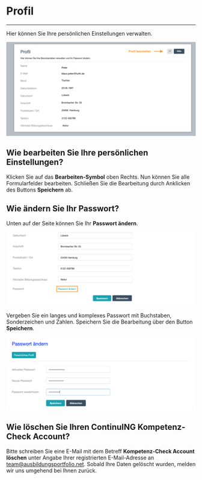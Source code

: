 # Profil

- - -

Hier können Sie Ihre persönlichen Einstellungen verwalten.

![Funktionsübersicht der Profilseite](media/profil.jpg)

## Wie bearbeiten Sie Ihre persönlichen Einstellungen?
Klicken Sie auf das **Bearbeiten-Symbol** oben Rechts. Nun können Sie alle Formularfelder bearbeiten. Schließen Sie die Bearbeitung durch Anklicken des Buttons **Speichern** ab.

## Wie ändern Sie Ihr Passwort?
Unten auf der Seite können Sie Ihr **Passwort ändern**. 

![Eingabebeispiele und Button zum Ändern des Passworts](media/profil_aendern.png)

Vergeben Sie ein langes und komplexes Passwort mit Buchstaben, Sonderzeichen und Zahlen. Speichern Sie die Bearbeitung über den Button **Speichern**.

![Ansicht der Seite Passwort ändern](media/passwort_aendern.png)

## Wie löschen Sie Ihren ContinuING Kompetenz-Check Account?
Bitte schreiben Sie eine E-Mail mit dem Betreff **Kompetenz-Check Account löschen** unter Angabe Ihrer registrierten E-Mail-Adresse an team@ausbildungsportfolio.net. Sobald Ihre Daten gelöscht wurden, melden wir uns umgehend bei Ihnen zurück.